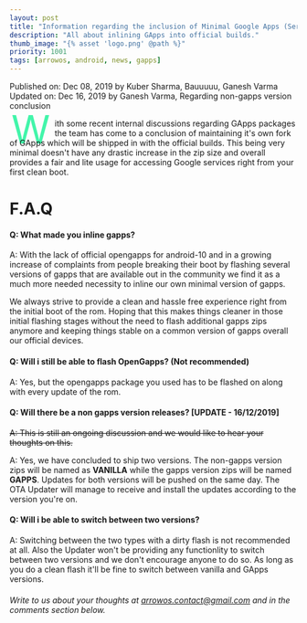 ```yaml
---
layout: post
title: "Information regarding the inclusion of Minimal Google Apps (Services, Play Store etc) into the official builds!"
description: "All about inlining GApps into official builds."
thumb_image: "{% asset 'logo.png' @path %}"
priority: 1001
tags: [arrowos, android, news, gapps]
---
```


Published on: Dec 08, 2019 by Kuber Sharma, Bauuuuu, Ganesh Varma<br>
Updated on: Dec 16, 2019 by Ganesh Varma, Regarding non-gapps version conclusion<br>

<style type="text/css" media="Screen">
 .Dropcap {
  color: #42f5aa;
  float: left;
  font-size: 69px;
  line-height: 30px;
  padding-top: 4px;
  padding-right: 8px;
  padding-left: 3px;
}
</style>

<span class="Dropcap">W</span>ith some recent internal discussions regarding GApps packages the team has come to a conclusion of maintaining it's own fork of GApps which will be shipped in with the official builds. This being very minimal doesn't have any drastic increase in the zip size and overall provides a fair and lite usage for accessing Google services right from your first clean boot.

# F.A.Q <br>
#### Q: What made you inline gapps?

A: With the lack of official opengapps for android-10 and in a growing increase of complaints from people breaking their boot by flashing several versions of gapps that are available out in the community we find it as a much more needed necessity to inline our own minimal version of gapps.

We always strive to provide a clean and hassle free experience right from the initial boot of the rom. Hoping that this makes things cleaner in those initial flashing stages without the need to flash additional gapps zips anymore and keeping things stable on a common version of gapps overall our official devices.

#### Q: Will i still be able to flash OpenGapps? (**Not recommended**)

A: Yes, but the opengapps package you used has to be flashed on along with every update of the rom. 

#### Q: Will there be a non gapps version releases? [UPDATE - 16/12/2019]

~~A: This is still an ongoing discussion and we would like to hear your thoughts on this.~~<br>

A: Yes, we have concluded to ship two versions. The non-gapps version zips will be named as **VANILLA** while the gapps version zips will be named **GAPPS**. Updates for both versions will be pushed on the same day. The OTA Updater will manage to receive and install the updates according to the version you're on.

#### Q: Will i be able to switch between two versions?

A: Switching between the two types with a dirty flash is not recommended at all. Also the Updater won't be providing any functionlity to switch between two versions and we don't encourage anyone to do so. As long as you do a clean flash it'll be fine to switch between vanilla and GApps versions.

###### Write to us about your thoughts at <arrowos.contact@gmail.com> and in the comments section below. <br>